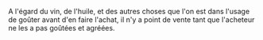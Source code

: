   
 A l'égard du vin, de l'huile, et des autres choses que l'on est dans l'usage de goûter avant d'en faire l'achat, il n'y a point de vente tant que l'acheteur ne les a pas goûtées et agréées.  

  
